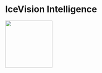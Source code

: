 # IceVision Intelligence

<img src = ![image](https://github.com/kristen1028/IcyRoads/assets/143013164/132975d8-88af-4fa0-bdf2-95dec6301044)
 width="150" height="150">
